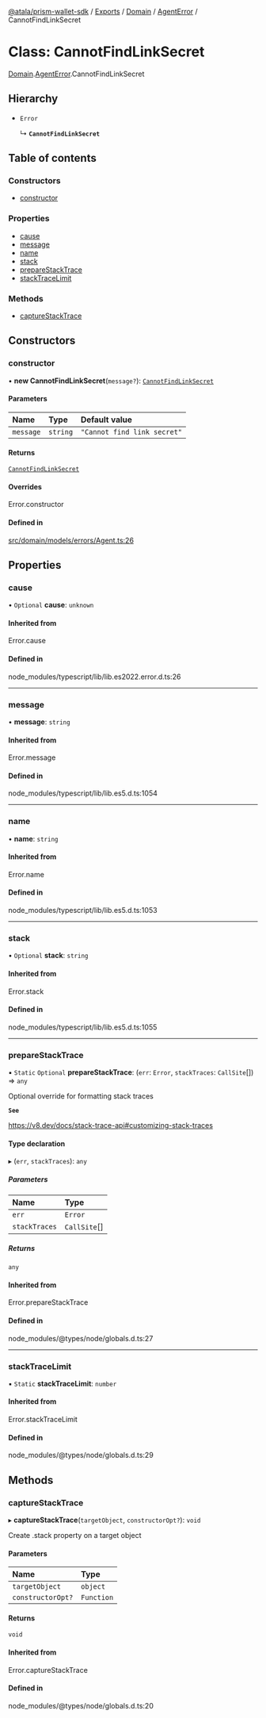 [@atala/prism-wallet-sdk](../README.md) / [Exports](../modules.md) / [Domain](../modules/Domain.md) / [AgentError](../modules/Domain.AgentError.md) / CannotFindLinkSecret

# Class: CannotFindLinkSecret

[Domain](../modules/Domain.md).[AgentError](../modules/Domain.AgentError.md).CannotFindLinkSecret

## Hierarchy

- `Error`

  ↳ **`CannotFindLinkSecret`**

## Table of contents

### Constructors

- [constructor](Domain.AgentError.CannotFindLinkSecret.md#constructor)

### Properties

- [cause](Domain.AgentError.CannotFindLinkSecret.md#cause)
- [message](Domain.AgentError.CannotFindLinkSecret.md#message)
- [name](Domain.AgentError.CannotFindLinkSecret.md#name)
- [stack](Domain.AgentError.CannotFindLinkSecret.md#stack)
- [prepareStackTrace](Domain.AgentError.CannotFindLinkSecret.md#preparestacktrace)
- [stackTraceLimit](Domain.AgentError.CannotFindLinkSecret.md#stacktracelimit)

### Methods

- [captureStackTrace](Domain.AgentError.CannotFindLinkSecret.md#capturestacktrace)

## Constructors

### constructor

• **new CannotFindLinkSecret**(`message?`): [`CannotFindLinkSecret`](Domain.AgentError.CannotFindLinkSecret.md)

#### Parameters

| Name | Type | Default value |
| :------ | :------ | :------ |
| `message` | `string` | `"Cannot find link secret"` |

#### Returns

[`CannotFindLinkSecret`](Domain.AgentError.CannotFindLinkSecret.md)

#### Overrides

Error.constructor

#### Defined in

[src/domain/models/errors/Agent.ts:26](https://github.com/hyperledger/identus-edge-agent-sdk-ts/blob/3c504bead94c87cd52de807c230d8a674846dce5/src/domain/models/errors/Agent.ts#L26)

## Properties

### cause

• `Optional` **cause**: `unknown`

#### Inherited from

Error.cause

#### Defined in

node_modules/typescript/lib/lib.es2022.error.d.ts:26

___

### message

• **message**: `string`

#### Inherited from

Error.message

#### Defined in

node_modules/typescript/lib/lib.es5.d.ts:1054

___

### name

• **name**: `string`

#### Inherited from

Error.name

#### Defined in

node_modules/typescript/lib/lib.es5.d.ts:1053

___

### stack

• `Optional` **stack**: `string`

#### Inherited from

Error.stack

#### Defined in

node_modules/typescript/lib/lib.es5.d.ts:1055

___

### prepareStackTrace

▪ `Static` `Optional` **prepareStackTrace**: (`err`: `Error`, `stackTraces`: `CallSite`[]) => `any`

Optional override for formatting stack traces

**`See`**

https://v8.dev/docs/stack-trace-api#customizing-stack-traces

#### Type declaration

▸ (`err`, `stackTraces`): `any`

##### Parameters

| Name | Type |
| :------ | :------ |
| `err` | `Error` |
| `stackTraces` | `CallSite`[] |

##### Returns

`any`

#### Inherited from

Error.prepareStackTrace

#### Defined in

node_modules/@types/node/globals.d.ts:27

___

### stackTraceLimit

▪ `Static` **stackTraceLimit**: `number`

#### Inherited from

Error.stackTraceLimit

#### Defined in

node_modules/@types/node/globals.d.ts:29

## Methods

### captureStackTrace

▸ **captureStackTrace**(`targetObject`, `constructorOpt?`): `void`

Create .stack property on a target object

#### Parameters

| Name | Type |
| :------ | :------ |
| `targetObject` | `object` |
| `constructorOpt?` | `Function` |

#### Returns

`void`

#### Inherited from

Error.captureStackTrace

#### Defined in

node_modules/@types/node/globals.d.ts:20
